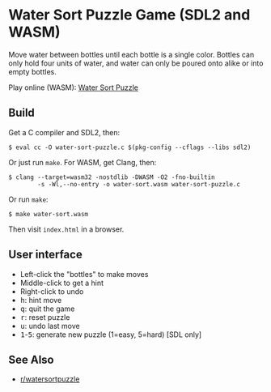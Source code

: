 # Water Sort Puzzle Game (SDL2 and WASM)

Move water between bottles until each bottle is a single color. Bottles
can only hold four units of water, and water can only be poured onto alike
or into empty bottles.

Play online (WASM): [Water Sort Puzzle](https://nullprogram.com/water-sort/)

## Build

Get a C compiler and SDL2, then:

    $ eval cc -O water-sort-puzzle.c $(pkg-config --cflags --libs sdl2)

Or just run `make`. For WASM, get Clang, then:

	$ clang --target=wasm32 -nostdlib -DWASM -O2 -fno-builtin
            -s -Wl,--no-entry -o water-sort.wasm water-sort-puzzle.c

Or run `make`:

    $ make water-sort.wasm

Then visit `index.html` in a browser.

## User interface

* Left-click the "bottles" to make moves
* Middle-click to get a hint
* Right-click to undo
* <kbd>h</kbd>: hint move
* <kbd>q</kbd>: quit the game
* <kbd>r</kbd>: reset puzzle
* <kbd>u</kbd>: undo last move
* <kbd>1</kbd>-<kbd>5</kbd>: generate new puzzle (1=easy, 5=hard) [SDL only]

## See Also

* [r/watersortpuzzle](https://old.reddit.com/r/watersortpuzzle/)
